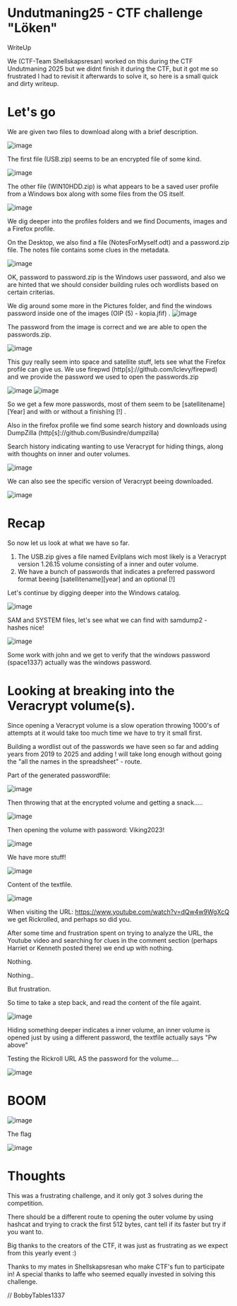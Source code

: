 # Undutmaning25 - CTF challenge "Löken"
WriteUp

We (CTF-Team Shellskapsresan) worked on this during the CTF Undutmaning 2025 but we didnt finish it during the CTF, but it got me so frustrated I had to revisit it afterwards to solve it, so here is a small quick and dirty writeup.

# Let's go
We are given two files to download along with a brief description.

![image](https://github.com/user-attachments/assets/7b4ffbe7-e032-4475-8a35-cc8588716833)

The first file (USB.zip) seems to be an encrypted file of some kind.

![image](https://github.com/user-attachments/assets/bdd058b7-3982-47ab-8003-c46a944cd169)

The other file (WIN10HDD.zip) is what appears to be a saved user profile from a Windows box along with some files from the OS itself.

![image](https://github.com/user-attachments/assets/1756f3c3-6dd3-4ffd-ab63-9b8137b765db)

We dig deeper into the profiles folders and we find Documents, images and a Firefox profile.

On the Desktop, we also find a file (NotesForMyself.odt) and a password.zip file.
The notes file contains some clues in the metadata.

![image](https://github.com/user-attachments/assets/20aafb98-96ba-4399-8071-69b476f3d685)

OK, password to password.zip is the Windows user password, and also we are hinted that we should consider building rules och wordlists based on certain criterias.

We dig around some more in the Pictures folder, and find the windows password inside one of the images (OIP (5) - kopia.jfif)
.
![image](https://github.com/user-attachments/assets/d4cb52a5-9630-4005-8807-d360770abd67)

The password from the image is correct and we are able to open the passwords.zip.

![image](https://github.com/user-attachments/assets/37450028-0b1a-4bd1-909f-4410376caba4)

This guy really seem into space and satellite stuff, lets see what the Firefox profile can give us.
We use firepwd (http[s]://github.com/lclevy/firepwd) and we provide the password we used to open the passwords.zip

![image](https://github.com/user-attachments/assets/865ea073-e307-47f7-87e9-10d58d50e572)
![image](https://github.com/user-attachments/assets/aad0ab6e-2c3a-4aa7-956b-f358d3eecc5e)

So we get a few more passwords, most of them seem to be [satellitename][Year] and with or without a finishing [!] .

Also in the firefox profile we find some search history and downloads using DumpZilla (http[s]://github.com/Busindre/dumpzilla)

Search history indicating wanting to use Veracrypt for hiding things, along with thoughts on inner and outer volumes.

![image](https://github.com/user-attachments/assets/8359e6b3-96b4-4de1-9bc7-cb0277808fa4)

We can also see the specific version of Veracrypt beeing downloaded.

![image](https://github.com/user-attachments/assets/c547c960-7504-4e5f-860a-e6db635cf3e7)

# Recap
So now let us look at what we have so far.
1. The USB.zip gives a file named Evilplans wich most likely is a Veracrypt 
version 1.26.15 volume consisting of a inner and outer volume.
2. We have a bunch of passwords that indicates a preferred password format beeing [satellitename][year] and an optional [!]

Let's continue by digging deeper into the Windows catalog.

![image](https://github.com/user-attachments/assets/dfc4a621-4e76-4beb-9990-057fbff12486)

SAM and SYSTEM files, let's see what we can find with samdump2 - hashes nice!

![image](https://github.com/user-attachments/assets/a602ab67-59b2-4b62-a356-6a735a13ec28)

Some work with john and we get to verify that the windows password (space1337) actually was the windows password.

# Looking at breaking into the Veracrypt volume(s).

Since opening a Veracrypt volume is a slow operation throwing 1000's of attempts at it would take too much time we have to try it small first.

Building a wordlist out of the passwords we have seen so far and adding years from 2019 to 2025 and adding ! will take long enough without going the "all the names in the spreadsheet" - route.

Part of the generated passwordfile:

![image](https://github.com/user-attachments/assets/977a1535-59fb-4629-800a-5f3ff9d78059)

Then throwing that at the encrypted volume and getting a snack..... 

![image](https://github.com/user-attachments/assets/d4dbc0b8-f17c-4042-ab8e-5c0dbb123075)

Then opening the volume with password: Viking2023!

![image](https://github.com/user-attachments/assets/507deca6-8859-4637-840d-793dc300a3c1)

We have more stuff!

![image](https://github.com/user-attachments/assets/fa9684a3-c72d-45ff-b6b4-24a30c5fabfe)

Content of the textfile.

![image](https://github.com/user-attachments/assets/f5f116b1-c0d4-49c4-82e1-e247a1841200)

When visiting the URL: https://www.youtube.com/watch?v=dQw4w9WgXcQ we get Rickrolled, and perhaps so did you.

After some time and frustration spent on trying to analyze the URL, the Youtube video and searching for clues in the comment section (perhaps Harriet or Kenneth posted there) we end up with nothing.

Nothing.

Nothing..

But frustration.

So time to take a step back, and read the content of the file againt.

![image](https://github.com/user-attachments/assets/f5f116b1-c0d4-49c4-82e1-e247a1841200)

Hiding something deeper indicates a inner volume, an inner volume is opened just by using a different password, the textfile actually says "Pw above"

Testing the Rickroll URL AS the password for the volume....

![image](https://github.com/user-attachments/assets/7d5edee1-197c-4730-8a48-7430ab47bc11)

# BOOM

![image](https://github.com/user-attachments/assets/2c72f1f3-b4c7-4277-932c-e92e0f8001f8)

The flag

![image](https://github.com/user-attachments/assets/383cf9bc-a78e-4a6d-b89d-aed63a026c9f)


# Thoughts

This was a frustrating challenge, and it only got 3 solves during the competition.

There should be a different route to opening the outer volume by using hashcat and trying to crack the first 512 bytes, cant tell if its faster but try if you want to.

Big thanks to the creators of the CTF, it was just as frustrating as we expect from this yearly event :)

Thanks to my mates in Shellskapsresan who make CTF's fun to participate in! A special thanks to laffe who seemed equally invested in solving this challenge.

// BobbyTables1337
